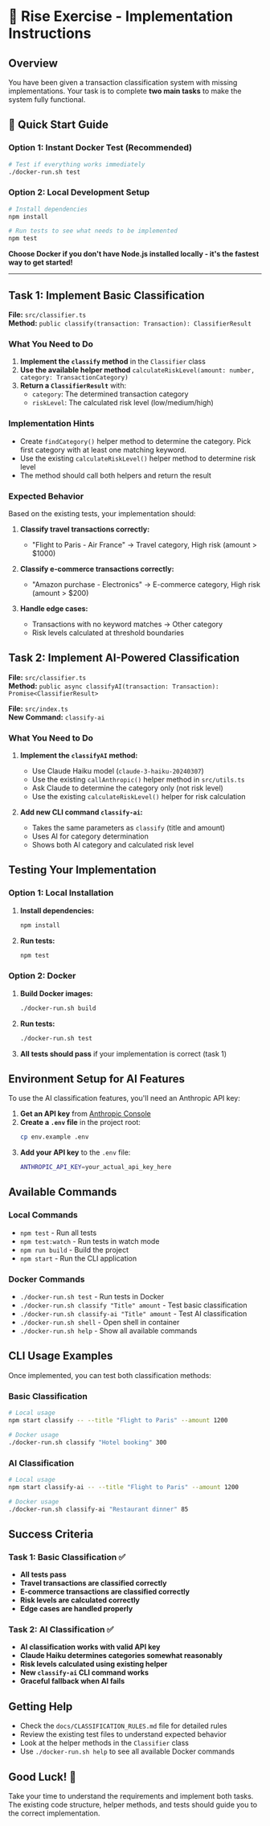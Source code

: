 # 🎯 Rise Exercise - Implementation Instructions

## Overview

You have been given a transaction classification system with missing implementations. Your task is to complete **two main tasks** to make the system fully functional.

## 🚀 Quick Start Guide

### Option 1: Instant Docker Test (Recommended)
```bash
# Test if everything works immediately
./docker-run.sh test
```

### Option 2: Local Development Setup
```bash
# Install dependencies
npm install

# Run tests to see what needs to be implemented
npm test
```

**Choose Docker if you don't have Node.js installed locally - it's the fastest way to get started!**

---

## Task 1: Implement Basic Classification

**File:** `src/classifier.ts`  
**Method:** `public classify(transaction: Transaction): ClassifierResult`

### What You Need to Do

1. **Implement the `classify` method** in the `Classifier` class
2. **Use the available helper method** `calculateRiskLevel(amount: number, category: TransactionCategory)`
3. **Return a `ClassifierResult`** with:
   - `category`: The determined transaction category
   - `riskLevel`: The calculated risk level (low/medium/high)

### Implementation Hints

- Create `findCategory()` helper method to determine the category. Pick first category with at least one matching keyword.
- Use the existing `calculateRiskLevel()` helper method to determine risk level
- The method should call both helpers and return the result

### Expected Behavior

Based on the existing tests, your implementation should:

1. **Classify travel transactions correctly:**
   - "Flight to Paris - Air France" → Travel category, High risk (amount > $1000)

2. **Classify e-commerce transactions correctly:**
   - "Amazon purchase - Electronics" → E-commerce category, High risk (amount > $200)

3. **Handle edge cases:**
   - Transactions with no keyword matches → Other category
   - Risk levels calculated at threshold boundaries

## Task 2: Implement AI-Powered Classification

**File:** `src/classifier.ts`  
**Method:** `public async classifyAI(transaction: Transaction): Promise<ClassifierResult>`

**File:** `src/index.ts`  
**New Command:** `classify-ai`

### What You Need to Do

1. **Implement the `classifyAI` method:**
   - Use Claude Haiku model (`claude-3-haiku-20240307`)
   - Use the existing `callAnthropic()` helper method in `src/utils.ts`
   - Ask Claude to determine the category only (not risk level)
   - Use the existing `calculateRiskLevel()` helper for risk calculation

2. **Add new CLI command `classify-ai`:**
   - Takes the same parameters as `classify` (title and amount)
   - Uses AI for category determination
   - Shows both AI category and calculated risk level

## Testing Your Implementation

### Option 1: Local Installation

1. **Install dependencies:**
   ```bash
   npm install
   ```

2. **Run tests:**
   ```bash
   npm test
   ```

### Option 2: Docker

1. **Build Docker images:**
   ```bash
   ./docker-run.sh build
   ```

2. **Run tests:**
   ```bash
   ./docker-run.sh test
   ```

3. **All tests should pass** if your implementation is correct (task 1)

## Environment Setup for AI Features

To use the AI classification features, you'll need an Anthropic API key:

1. **Get an API key** from [Anthropic Console](https://console.anthropic.com/)
2. **Create a `.env` file** in the project root:
   ```bash
   cp env.example .env
   ```
3. **Add your API key** to the `.env` file:
   ```bash
   ANTHROPIC_API_KEY=your_actual_api_key_here
   ```

## Available Commands

### Local Commands
- `npm test` - Run all tests
- `npm test:watch` - Run tests in watch mode
- `npm run build` - Build the project
- `npm start` - Run the CLI application

### Docker Commands
- `./docker-run.sh test` - Run tests in Docker
- `./docker-run.sh classify "Title" amount` - Test basic classification
- `./docker-run.sh classify-ai "Title" amount` - Test AI classification
- `./docker-run.sh shell` - Open shell in container
- `./docker-run.sh help` - Show all available commands

## CLI Usage Examples

Once implemented, you can test both classification methods:

### Basic Classification
```bash
# Local usage
npm start classify -- --title "Flight to Paris" --amount 1200

# Docker usage
./docker-run.sh classify "Hotel booking" 300
```

### AI Classification
```bash
# Local usage
npm start classify-ai -- --title "Flight to Paris" --amount 1200

# Docker usage
./docker-run.sh classify-ai "Restaurant dinner" 85
```

## Success Criteria

### Task 1: Basic Classification ✅
- **All tests pass**
- **Travel transactions are classified correctly**
- **E-commerce transactions are classified correctly**
- **Risk levels are calculated correctly**
- **Edge cases are handled properly**

### Task 2: AI Classification ✅
- **AI classification works with valid API key**
- **Claude Haiku determines categories somewhat reasonably**
- **Risk levels calculated using existing helper**
- **New `classify-ai` CLI command works**
- **Graceful fallback when AI fails**

## Getting Help

- Check the `docs/CLASSIFICATION_RULES.md` file for detailed rules
- Review the existing test files to understand expected behavior
- Look at the helper methods in the `Classifier` class
- Use `./docker-run.sh help` to see all available Docker commands

## Good Luck! 🚀

Take your time to understand the requirements and implement both tasks. The existing code structure, helper methods, and tests should guide you to the correct implementation.

